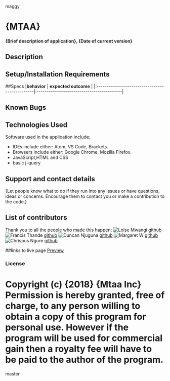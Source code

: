  maggy
# {MTAA}
#### {Brief description of application}, {Date of current version}
## Description


## Setup/Installation Requirements


##Specs
|**behavior**                                    | **expected outcome**                      |
|:-----------------------------------------------|:------------------------------------------|

## Known Bugs


## Technologies Used
Software used in the application include;
* IDEs include either: Atom, VS Code, Brackets.
* Browsers include either: Google Chrome, Mozilla Firefox.
* JavaScript,HTML and CSS
* basic j-query

## Support and contact details
{Let people know what to do if they run into any issues or have questions, ideas or concerns.  Encourage them to contact you or make a contribution to the code.}

## List of contributors
Thank you to all the people who made this happen;
![Loise Mwangi](../image/loise.jpg) [github](https://github.com/tc-mwangi/)
![Francis Thande](../image/Fran.jpg) [github](https://github.com/Fkaragu)
![Duncan Njuguna](../image/Dun.jpg) [github](https://github.com/Dun-Njuguna/)
![Margaret W](../image/Wak.jpg) [github](https://github.com/MargaretW/)
![Chrispus Ngure](../image/ngure.jpg) [github](https://github.com/Slim95Chrisp)

##links to live page
[Preview](https://tc-mwangi.github.io/mtaa/)

### License

Copyright (c) {2018} {Mtaa Inc} Permission is hereby granted, free of charge, to any person willing to obtain a copy of this program for personal use. However if the program will be used for commercial gain then a royalty fee will have to be paid to the author of the program.
=======

master
